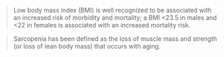 > Low body mass index (BMI) is well recognized to be associated with an increased risk of morbidity and mortality; a BMI <23.5 in males and <22 in females is associated with an increased mortality risk.

> Sarcopenia has been defined as the loss of muscle mass and strength (or loss of lean body mass) that occurs with aging.